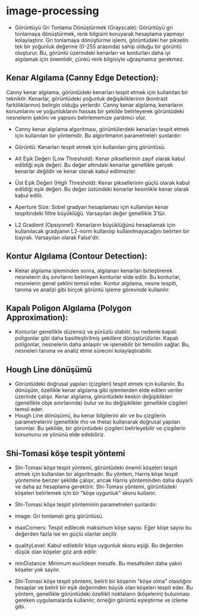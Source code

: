 # image-processing

* Görüntüyü Gri Tonlama Dönüştürmek (Grayscale): Görüntüyü gri tonlamaya dönüştürmek, renk bilgisini koruyarak hesaplama yapmayı kolaylaştırır. Gri tonlamaya dönüştürme işlemi, görüntüdeki her pikselin tek bir yoğunluk değerine (0-255 arasında) sahip olduğu bir görüntü oluşturur. Bu, görüntü üzerindeki kenarları ve konturları daha iyi algılamak için önemlidir, çünkü renk bilgisiyle uğraşmamız gerekmez.


## Kenar Algılama (Canny Edge Detection): 
Canny kenar algılama, görüntüdeki kenarları tespit etmek için kullanılan bir tekniktir. Kenarlar, görüntüdeki yoğunluk değişikliklerinin (kontrast farklılıklarının) belirgin olduğu yerlerdir. Canny kenar algılama, kenarların konumlarını ve yoğunluklarını hassas bir şekilde belirleyerek görüntüdeki nesnelerin şeklini ve yapısını belirlememize yardımcı olur.

* Canny kenar algılama algoritması, görüntülerdeki kenarları tespit etmek için kullanılan bir yöntemdir. Bu algoritmanın parametreleri şunlardır:

* Görüntü: Kenarları tespit etmek için kullanılan giriş görüntüsü.
* Alt Eşik Değeri (Low Threshold): Kenar piksellerinin zayıf olarak kabul edildiği eşik değeri. Bu değer altındaki kenarlar genellikle gerçek kenarlar değildir ve kenar olarak kabul edilmezler.
* Üst Eşik Değeri (High Threshold): Kenar piksellerinin güçlü olarak kabul edildiği eşik değeri. Bu değer üstündeki kenarlar kesinlikle kenar olarak kabul edilir.
* Aperture Size: Sobel gradyan hesaplaması için kullanılan kenar tespitindeki filtre büyüklüğü. Varsayılan değer genellikle 3'tür.
* L2 Gradient (Opsiyonel): Kenarların büyüklüğünü hesaplamak için kullanılacak gradyanın L2-norm kullanılıp kullanılmayacağını belirten bir bayrak. Varsayılan olarak False'dir.

## Kontur Algılama (Contour Detection): 
* Kenar algılama işleminden sonra, algılanan kenarları birleştirerek nesnelerin dış sınırlarını belirleyen konturlar elde edilir. Bu konturlar, nesnelerin genel şeklini temsil eder. Kontur algılama, nesne tespiti, tanıma ve analizi gibi birçok görüntü işleme görevinde kullanılır.


## Kapalı Poligon Algılama (Polygon Approximation): 
* Konturlar genellikle düzensiz ve pürüzlü olabilir, bu nedenle kapalı poligonlar gibi daha basitleştirilmiş şekillere dönüştürülürler. Kapalı poligonlar, nesnelerin daha anlaşılır ve işlenebilir bir temsilini sağlar. Bu, nesneleri tanıma ve analiz etme sürecini kolaylaştırabilir.


## Hough Line dönüşümü
* Görüntüdeki doğrusal yapıları (çizgileri) tespit etmek için kullanılır. Bu dönüşüm, özellikle kenar algılama gibi işlemlerden elde edilen veriler üzerinde çalışır. Kenar algılama, görüntüdeki keskin değişiklikleri (genellikle obje sınırlarında) bulur ve bu değişiklikler genellikle çizgileri temsil eder.
* Hough Line dönüşümü, bu kenar bilgilerini alır ve bu çizgilerin parametrelerini (genellikle rho ve theta) kullanarak doğrusal yapıları tanımlar. Bu şekilde, bir görüntüdeki çizgileri belirleyebilir ve çizgilerin konumunu ve yönünü elde edebiliriz.

## Shi-Tomasi köşe tespit yöntemi
* Shi-Tomasi köşe tespit yöntemi, görüntüdeki önemli köşeleri tespit etmek için kullanılan bir algoritmadır. Bu yöntem, Harris köşe tespit yöntemine benzer şekilde çalışır, ancak Harris yönteminden daha duyarlı ve daha az hesaplama gerektirir. Shi-Tomasi yöntemi, görüntüdeki köşeleri belirlemek için bir "köşe uygunluk" skoru kullanır.

* Shi-Tomasi köşe tespit yönteminin parametreleri şunlardır:

* image: Gri tonlamalı giriş görüntüsü.
* maxCorners: Tespit edilecek maksimum köşe sayısı. Eğer köşe sayısı bu değerden fazla ise en güçlü olanlar seçilir.
* qualityLevel: Kabul edilebilir köşe uygunluk skoru eşiği. Bu değerden düşük olan köşeler göz ardı edilir.
* minDistance: Minimum euclidean mesafe. Bu mesafeden daha yakın köşeler yok sayılır.
* Shi-Tomasi köşe tespit yöntemi, belirli bir köşenin "köşe olma" olasılığını hesaplar ve belirli bir eşik değerinden büyük olan köşeleri tespit eder. Bu yöntem, genellikle görüntüdeki özellikli noktaların (köşelerin) bulunması gereken uygulamalarda kullanılır, örneğin görüntü eşleştirme ve izleme gibi.